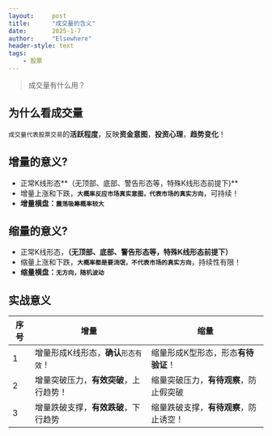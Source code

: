 ```yaml
---
layout: 	post
title: 		"成交量的含义"
date:       2025-1-7
author: 	"Elsewhere"
header-style: text
tags:
    - 股票
---
```


> 成交量有什么用？



## 为什么看成交量

 `成交量代表股票交易`的**活跃程度**，反映**资金意图**，**投资心理**，**趋势变化**！



## 增量的意义?

- 正常K线形态**（无顶部、底部、警告形态等，特殊K线形态前提下)**
- 增量上涨和下跌，**`大概率反应市场真实意图，代表市场的真实方向`**，可持续！     
- **增量横盘：`震荡吸筹概率较大`**    



## 缩量的意义?

- 正常K线形态，**（无顶部、底部、警告形态等，特殊K线形态前提下）**   
- 缩量上涨和下跌，**`大概率都是要流氓，不代表市场的真实方向`**，持续性有限！    
- **缩量横盘：`无方向，随机波动`**



## 实战意义

| 序号 | 增量                                | 缩量                               |
| ---- | ----------------------------------- | ---------------------------------- |
| 1    | 增量形成K线形态，**确认**`形态有效`！ | 缩量形成K型形态，形态**有待验证**！ |
| 2    | 增量突破压力，**有效突破**，上行趋势！ | 缩量突破压力，**有待观察**，防止假突破 |
| 3    | 增量跌破支撑，**有效跌破**，下行趋势 | 缩量跌破支撑，**有待观察**，防止诱空！ |
